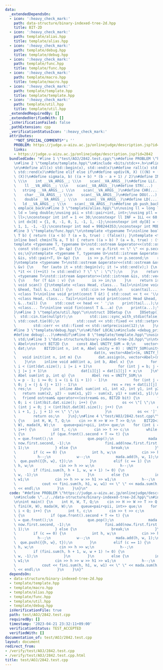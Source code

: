 ```yaml
---
data:
  _extendedDependsOn:
  - icon: ':heavy_check_mark:'
    path: data-structure/binary-indexed-tree-2d.hpp
    title: BIT-2D
  - icon: ':heavy_check_mark:'
    path: template/alias.hpp
    title: template/alias.hpp
  - icon: ':heavy_check_mark:'
    path: template/debug.hpp
    title: template/debug.hpp
  - icon: ':heavy_check_mark:'
    path: template/func.hpp
    title: template/func.hpp
  - icon: ':heavy_check_mark:'
    path: template/macro.hpp
    title: template/macro.hpp
  - icon: ':heavy_check_mark:'
    path: template/template.hpp
    title: template/template.hpp
  - icon: ':heavy_check_mark:'
    path: template/util.hpp
    title: template/util.hpp
  _extendedRequiredBy: []
  _extendedVerifiedWith: []
  _isVerificationFailed: false
  _pathExtension: cpp
  _verificationStatusIcon: ':heavy_check_mark:'
  attributes:
    '*NOT_SPECIAL_COMMENTS*': ''
    PROBLEM: https://judge.u-aizu.ac.jp/onlinejudge/description.jsp?id=2842
    links:
    - https://judge.u-aizu.ac.jp/onlinejudge/description.jsp?id=2842
  bundledCode: "#line 1 \"test/AOJ/2842.test.cpp\"\n#define PROBLEM \"https://judge.u-aizu.ac.jp/onlinejudge/description.jsp?id=2842\"\
    \n#line 2 \"template/template.hpp\"\n#include <bits/stdc++.h>\n#line 3 \"template/macro.hpp\"\
    \n\n#define all(x) std::begin(x), std::end(x)\n#define rall(x) std::rbegin(x),\
    \ std::rend(x)\n#define elif else if\n#define updiv(N, X) (((N) + (X) - (1)) /\
    \ (X))\n#define sigma(a, b) ((a + b) * (b - a + 1) / 2)\n#define INT(...)    \
    \ \\\n    int __VA_ARGS__; \\\n    scan(__VA_ARGS__)\n#define LL(...)     \\\n\
    \    ll __VA_ARGS__; \\\n    scan(__VA_ARGS__)\n#define STR(...)        \\\n \
    \   string __VA_ARGS__; \\\n    scan(__VA_ARGS__)\n#define CHR(...)      \\\n\
    \    char __VA_ARGS__; \\\n    scan(__VA_ARGS__)\n#define DOU(...)        \\\n\
    \    double __VA_ARGS__; \\\n    scan(__VA_ARGS__)\n#define LD(...)     \\\n \
    \   ld __VA_ARGS__; \\\n    scan(__VA_ARGS__)\n#define pb push_back\n#define eb\
    \ emplace_back\n#line 3 \"template/alias.hpp\"\n\nusing ll = long long;\nusing\
    \ ld = long double;\nusing pii = std::pair<int, int>;\nusing pll = std::pair<ll,\
    \ ll>;\nconstexpr int inf = 1 << 30;\nconstexpr ll INF = 1LL << 60;\nconstexpr\
    \ int dx[8] = {1, 0, -1, 0, 1, -1, 1, -1};\nconstexpr int dy[8] = {0, 1, 0, -1,\
    \ 1, 1, -1, -1};\nconstexpr int mod = 998244353;\nconstexpr int MOD = 1e9 + 7;\n\
    #line 3 \"template/func.hpp\"\n\ntemplate <typename T>\ninline bool chmax(T& a,\
    \ T b) { return ((a < b) ? (a = b, true) : (false)); }\ntemplate <typename T>\n\
    inline bool chmin(T& a, T b) { return ((a > b) ? (a = b, true) : (false)); }\n\
    template <typename T, typename U>\nstd::ostream &operator<<(std::ostream &os,\
    \ const std::pair<T, U> &p) {\n    os << p.first << \" \" << p.second;\n    return\
    \ os;\n}\ntemplate <typename T, typename U>\nstd::istream &operator>>(std::istream\
    \ &is, std::pair<T, U> &p) {\n    is >> p.first >> p.second;\n    return is;\n\
    }\ntemplate <typename T>\nstd::ostream &operator<<(std::ostream &os, const std::vector<T>\
    \ &v) {\n    for (auto it = std::begin(v); it != std::end(v);) {\n        os <<\
    \ *it << ((++it) != std::end(v) ? \" \" : \"\");\n    }\n    return os;\n}\ntemplate\
    \ <typename T>\nstd::istream &operator>>(std::istream &is, std::vector<T> &v)\
    \ {\n    for (T &in : v) {\n        is >> in;\n    }\n    return is;\n}\ninline\
    \ void scan() {}\ntemplate <class Head, class... Tail>\ninline void scan(Head\
    \ &head, Tail &...tail) {\n    std::cin >> head;\n    scan(tail...);\n}\ntemplate\
    \ <class T>\ninline void print(const T &t) { std::cout << t << '\\n'; }\ntemplate\
    \ <class Head, class... Tail>\ninline void print(const Head &head, const Tail\
    \ &...tail) {\n    std::cout << head << ' ';\n    print(tail...);\n}\ntemplate\
    \ <class... T>\ninline void fin(const T &...a) {\n    print(a...);\n    exit(0);\n\
    }\n#line 3 \"template/util.hpp\"\n\nstruct IOSetup {\n    IOSetup() {\n      \
    \  std::cin.tie(nullptr);\n        std::ios::sync_with_stdio(false);\n       \
    \ std::cout.tie(0);\n        std::cout << std::fixed << std::setprecision(12);\n\
    \        std::cerr << std::fixed << std::setprecision(12);\n    }\n} IOSetup;\n\
    #line 3 \"template/debug.hpp\"\n\n#ifdef LOCAL\n#include <debug_print.hpp>\n#else\n\
    #define debug(...)\n#endif\n#line 8 \"template/template.hpp\"\nusing namespace\
    \ std;\n#line 3 \"data-structure/binary-indexed-tree-2d.hpp\"\n\ntemplate <class\
    \ Abel>\nstruct BIT2D {\n    const Abel UNITY_SUM = 0;\n    vector<vector<Abel>>\
    \ dat;\n\n    BIT2D(int n, int m, Abel unity = 0) : UNITY_SUM(unity),\n      \
    \                                    dat(n, vector<Abel>(m, UNITY_SUM)) {}\n \
    \   void init(int n, int m) {\n        dat.assign(n, vector<Abel>(m, UNITY_SUM));\n\
    \    }\n\n    inline void add(int a, int b, Abel x) {\n        for (int i = a;\
    \ i < (int)dat.size(); i |= i + 1)\n            for (int j = b; j < (int)dat[0].size();\
    \ j |= j + 1)\n                dat[i][j] = dat[i][j] + x;\n    }\n\n    inline\
    \ Abel sum(int p, int q) {\n        Abel res = UNITY_SUM;\n        for (int i\
    \ = p - 1; i >= 0; i = (i & (i + 1)) - 1)\n            for (int j = q - 1; j >=\
    \ 0; j = (j & (j + 1)) - 1)\n                res = res + dat[i][j];\n        return\
    \ res;\n    }\n\n    inline Abel sum(int x1, int x2, int y1, int y2) {\n     \
    \   return sum(x2, y2) - sum(x1, y2) - sum(x2, y1) + sum(x1, y1);\n    }\n\n \
    \   friend ostream& operator<<(ostream& os, BIT2D bit) {\n        for (int i =\
    \ 0; i < (int)bit.dat.size(); i++) {\n            os << \"[ \";\n            for\
    \ (int j = 0; j < (int)bit.dat[0].size(); j++) {\n                os << bit.sum(i,\
    \ i + 1, j, j + 1) << \" \";\n            }\n            os << ']';\n        }\n\
    \        return os;\n    }\n};\n#line 4 \"test/AOJ/2842.test.cpp\"\n\nint main()\
    \ {\n    int H, W, T, Q;\n    cin >> H >> W >> T >> Q;\n    BIT2D<int> fini(H,\
    \ W), mada(H, W);\n    queue<pair<pii, int>> que;\n    for (int i = 0; i < Q;\
    \ i++) {\n        int t, c;\n        cin >> t >> c;\n        while (!que.empty())\
    \ {\n            if (que.front().second + T <= t) {\n                auto now\
    \ = que.front();\n                que.pop();\n                mada.add(now.first.first,\
    \ now.first.second, -1);\n                fini.add(now.first.first, now.first.second,\
    \ 1);\n            } else {\n                break;\n            }\n        }\n\
    \        if (c == 0) {\n            int h, w;\n            cin >> h >> w;\n  \
    \          h--;\n            w--;\n            mada.add(h, w, 1);\n          \
    \  que.push({{h, w}, t});\n        }\n        elif (c == 1) {\n            int\
    \ h, w;\n            cin >> h >> w;\n            h--;\n            w--;\n    \
    \        if (fini.sum(h, h + 1, w, w + 1) != 0) {\n                fini.add(h,\
    \ w, -1);\n            }\n        }\n        else {\n            int h, w, h1,\
    \ w1;\n            cin >> h >> w >> h1 >> w1;\n            h--;\n            w--;\n\
    \            cout << fini.sum(h, h1, w, w1) << \" \" << mada.sum(h, h1, w, w1)\
    \ << endl;\n        }\n    }\n}\n"
  code: "#define PROBLEM \"https://judge.u-aizu.ac.jp/onlinejudge/description.jsp?id=2842\"\
    \n#include \"../../data-structure/binary-indexed-tree-2d.hpp\"\n#include \"../../template/template.hpp\"\
    \n\nint main() {\n    int H, W, T, Q;\n    cin >> H >> W >> T >> Q;\n    BIT2D<int>\
    \ fini(H, W), mada(H, W);\n    queue<pair<pii, int>> que;\n    for (int i = 0;\
    \ i < Q; i++) {\n        int t, c;\n        cin >> t >> c;\n        while (!que.empty())\
    \ {\n            if (que.front().second + T <= t) {\n                auto now\
    \ = que.front();\n                que.pop();\n                mada.add(now.first.first,\
    \ now.first.second, -1);\n                fini.add(now.first.first, now.first.second,\
    \ 1);\n            } else {\n                break;\n            }\n        }\n\
    \        if (c == 0) {\n            int h, w;\n            cin >> h >> w;\n  \
    \          h--;\n            w--;\n            mada.add(h, w, 1);\n          \
    \  que.push({{h, w}, t});\n        }\n        elif (c == 1) {\n            int\
    \ h, w;\n            cin >> h >> w;\n            h--;\n            w--;\n    \
    \        if (fini.sum(h, h + 1, w, w + 1) != 0) {\n                fini.add(h,\
    \ w, -1);\n            }\n        }\n        else {\n            int h, w, h1,\
    \ w1;\n            cin >> h >> w >> h1 >> w1;\n            h--;\n            w--;\n\
    \            cout << fini.sum(h, h1, w, w1) << \" \" << mada.sum(h, h1, w, w1)\
    \ << endl;\n        }\n    }\n}"
  dependsOn:
  - data-structure/binary-indexed-tree-2d.hpp
  - template/template.hpp
  - template/macro.hpp
  - template/alias.hpp
  - template/func.hpp
  - template/util.hpp
  - template/debug.hpp
  isVerificationFile: true
  path: test/AOJ/2842.test.cpp
  requiredBy: []
  timestamp: '2023-04-21 23:32:11+09:00'
  verificationStatus: TEST_ACCEPTED
  verifiedWith: []
documentation_of: test/AOJ/2842.test.cpp
layout: document
redirect_from:
- /verify/test/AOJ/2842.test.cpp
- /verify/test/AOJ/2842.test.cpp.html
title: test/AOJ/2842.test.cpp
---
```


